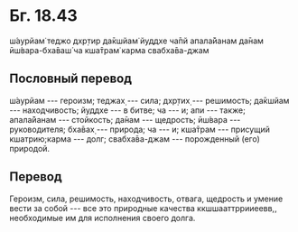 # Бг. 18.43
ш́аурйам̇ теджо дхр̣тир да̄кшйам̇
йуддхе ча̄пй апала̄йанам
да̄нам ӣш́вара-бха̄ваш́ ча
кша̄трам̇ карма свабха̄ва-джам
## Пословный перевод

ш́аурйам --- героизм; теджах̣ --- сила; дхр̣тих̣ --- решимость; да̄кшйам ---
находчивость; йуддхе --- в битве; ча --- и; апи --- также; апала̄йанам
--- стойкость; да̄нам --- щедрость; ӣш́вара --- руководителя; бха̄вах̣ ---
природа; ча --- и; кша̄трам --- присущий кшатрию;карма --- долг;
свабха̄ва-джам --- порожденный (его) природой.

## Перевод

Героизм, сила, решимость, находчивость, отвага, щедрость и умение вести
за собой --- все это природные качества ккшшааттррииеевв,, необходимые
им для исполнения своего долга.
